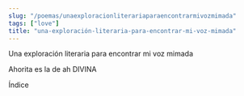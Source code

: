```yaml
---
slug: "/poemas/unaexploracionliterariaparaencontrarmivozmimada"
tags: ["love"]
title: "una-exploración-literaria-para-encontrar-mi-voz-mimada"
---
```

Una exploración literaria para encontrar mi voz mimada

Ahorita es la de ah                                         DIVINA

Índice